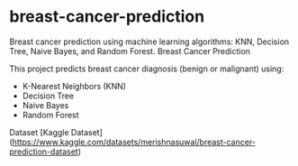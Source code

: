 # breast-cancer-prediction
Breast cancer prediction using machine learning algorithms: KNN, Decision Tree, Naive Bayes, and Random Forest.
Breast Cancer Prediction

This project predicts breast cancer diagnosis (benign or malignant) using:
- K-Nearest Neighbors (KNN)
- Decision Tree
- Naive Bayes
- Random Forest

Dataset
[Kaggle Dataset]
(https://www.kaggle.com/datasets/merishnasuwal/breast-cancer-prediction-dataset)


